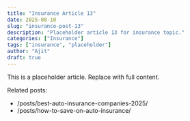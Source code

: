 ```yaml
---
title: "Insurance Article 13"
date: 2025-08-10
slug: "insurance-post-13"
description: "Placeholder article 13 for insurance topic."
categories: ["Insurance"]
tags: ["insurance", "placeholder"]
author: "Ajit"
draft: true
---
```


This is a placeholder article. Replace with full content.

Related posts:

- /posts/best-auto-insurance-companies-2025/
- /posts/how-to-save-on-auto-insurance/


